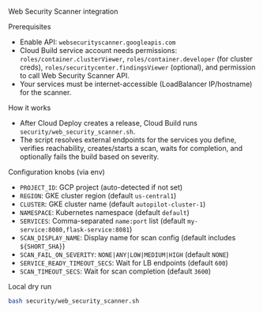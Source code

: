 Web Security Scanner integration

Prerequisites
- Enable API: `websecurityscanner.googleapis.com`
- Cloud Build service account needs permissions: `roles/container.clusterViewer`, `roles/container.developer` (for cluster creds), `roles/securitycenter.findingsViewer` (optional), and permission to call Web Security Scanner API.
- Your services must be internet-accessible (LoadBalancer IP/hostname) for the scanner.

How it works
- After Cloud Deploy creates a release, Cloud Build runs `security/web_security_scanner.sh`.
- The script resolves external endpoints for the services you define, verifies reachability, creates/starts a scan, waits for completion, and optionally fails the build based on severity.

Configuration knobs (via env)
- `PROJECT_ID`: GCP project (auto-detected if not set)
- `REGION`: GKE cluster region (default `us-central1`)
- `CLUSTER`: GKE cluster name (default `autopilot-cluster-1`)
- `NAMESPACE`: Kubernetes namespace (default `default`)
- `SERVICES`: Comma-separated `name:port` list (default `my-service:8080,flask-service:8081`)
- `SCAN_DISPLAY_NAME`: Display name for scan config (default includes `${SHORT_SHA}`)
- `SCAN_FAIL_ON_SEVERITY`: `NONE|ANY|LOW|MEDIUM|HIGH` (default `NONE`)
- `SERVICE_READY_TIMEOUT_SECS`: Wait for LB endpoints (default `600`)
- `SCAN_TIMEOUT_SECS`: Wait for scan completion (default `3600`)

Local dry run
```bash
bash security/web_security_scanner.sh
```


